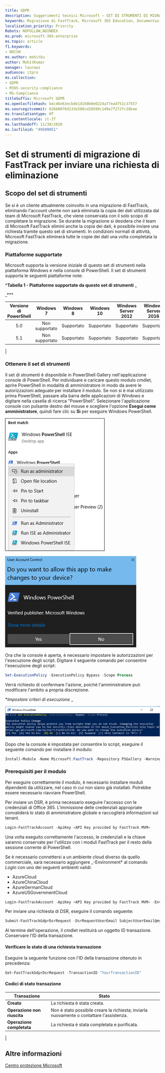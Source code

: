 ```yaml
---
title: GDPR
description: Suggerimenti tecnici Microsoft — SET DI STRUMENTI DI MIGRAZIONE DI FASTTRACK PER INVIARE LE RICHIESTE DI ELIMINAZIONE
keywords: Migrazione di FastTrack, Microsoft 365 Education, Documentazione Microsoft 365, GDPR
localization_priority: Priority
Robots: NOFOLLOW,NOINDEX
ms.prod: microsoft-365-enterprise
ms.topic: article
f1.keywords:
- NOCSH
ms.author: mohitku
author: MohitKumar
manager: laurawi
audience: itpro
ms.collection:
- GDPR
- M365-security-compliance
- MS-Compliance
titleSuffix: Microsoft GDPR
ms.openlocfilehash: b4c46e63ecbde1d160b0e0224a77ead751c37557
ms.sourcegitcommit: 626b0076d133e588cd28598c149a7f272fc18bae
ms.translationtype: HT
ms.contentlocale: it-IT
ms.lasthandoff: 11/30/2020
ms.locfileid: "49509051"
---
```

# <a name="fasttrack-migration-toolset-for-submitting-delete-request"></a>Set di strumenti di migrazione di FastTrack per inviare una richiesta di eliminazione

## <a name="toolset-purpose"></a>Scopo del set di strumenti

Se si è un cliente attualmente coinvolto in una migrazione di FastTrack, eliminando l'account utente non sarà eliminata la copia dei dati utilizzata dal team di Microsoft FastTrack, che viene conservata con il solo scopo di completare la migrazione. Se durante la migrazione si desidera che il team di Microsoft FastTrack elimini anche la copia dei dati, è possibile inviare una richiesta tramite questo set di strumenti. In condizioni normali di attività, Microsoft FastTrack eliminerà tutte le copie dei dati una volta completata la migrazione.

### <a name="supported-platforms"></a>Piattaforme supportate

Microsoft supporta la versione iniziale di questo set di strumenti nella piattaforma Windows e nella console di PowerShell. Il set di strumenti supporta le seguenti piattaforme note:

***Tabella 1 - Piattaforme supportate da questo set di strumenti** _

_***

|Versione di PowerShell|Windows 7|Windows 8|Windows 10|Windows Server 2012|Windows Server 2016|
|:---:|:---:|:---:|:---:|:---:|:---:|
|5.0|Non supportato|Supportato|Supportato|Supportato|Supportato|
|5.1|Non supportato|Supportato|Supportato|Supportato|Supportato|
|

### <a name="obtaining-the-toolset"></a>Ottenere il set di strumenti

Il set di strumenti è disponibile in PowerShell Gallery nell'applicazione console di PowerShell. Per individuare e caricare questo modulo cmdlet, aprire PowerShell in modalità di amministratore in modo da avere le autorizzazioni adeguate per installare il modulo. Se non si è mai utilizzato prima PowerShell, passare alla barra delle applicazioni di Windows e digitare nella casella di ricerca "PowerShell". Selezionare l'applicazione console con pulsante destro del mouse e scegliere l'opzione **Esegui come amministratore**, quindi fare clic su **Sì** per eseguire Windows PowerShell.

![PowerShell — Esegui come amministratore](../media/fasttrack-powershell_image.png)

![PowerShell — Consenti all'app di apportare modifiche](../media/fasttrack-run-powershell_image.png)

Ora che la console è aperta, è necessario impostare le autorizzazioni per l'esecuzione degli script. Digitare il seguente comando per consentire l'esecuzione degli script:

```powershell
Set-ExecutionPolicy -ExecutionPolicy Bypass -Scope Process
```

Verrà richiesto di confermare l'azione, poiché l'amministratore può modificare l'ambito a propria discrezione.

**_Impostare criteri di esecuzione_* _

![Impostare la modifica dei criteri di esecuzione in PowerShell](../media/powershell-set-execution-policy_image.png)

Dopo che la console è impostata per consentire lo script, eseguire il seguente comando per installare il modulo:

```powershell
Install-Module -Name Microsoft.FastTrack -Repository PSGallery -WarningAction SilentlyContinue -Force
```

### <a name="prerequisites-for-module"></a>Prerequisiti per il modulo

Per eseguire correttamente il modulo, è necessario installare moduli dipendenti da utilizzare, nel caso in cui non siano già installati. Potrebbe essere necessario riavviare PowerShell.

Per inviare un DSR, è prima necessario eseguire l'accesso con le credenziali di Office 365. L'immissione delle credenziali appropriate convaliderà lo stato di amministratore globale e raccoglierà informazioni sul tenant.

```powershell
Login-FastTrackAccount -ApiKey <API Key provided by FastTrack MVM>
```

Una volta eseguito correttamente l'accesso, le credenziali e la chiave saranno conservate per l'utilizzo con i moduli FastTrack per il resto della sessione corrente di PowerShell.

Se è necessario connettersi a un ambiente cloud diverso da quello commerciale, sarà necessario aggiungere _-Environment* al comando *Login* con uno dei seguenti ambienti validi:

- AzureCloud
- AzureChinaCloud
- AzureGermanCloud
- AzureUSGovernmentCloud

```powershell
Login-FastTrackAccount -ApiKey <API Key provided by FastTrack MVM> -Environment <cloud environment>
```

Per inviare una richiesta di DSR, eseguire il comando seguente:

```powershell
Submit-FastTrackGdprDsrRequest -DsrRequestUserEmail SubjectUserEmail@mycompany.com
```

Al termine dell'operazione, il cmdlet restituirà un oggetto ID transazione. Conservare l'ID della transazione.

#### <a name="checking-the-status-of-a-request-transaction"></a>Verificare lo stato di una richiesta transazione

Eseguire la seguente funzione con l'ID della transazione ottenuto in precedenza:

```powershell
Get-FastTrackGdprDsrRequest -TransactionID "YourTransactionID"
```

#### <a name="transaction-status-codes"></a>Codici di stato transazione

|Transazione|Stato|
|---|---|
|**Creato**|La richiesta è stata creata.|
|**Operazione non riuscita**|Non è stato possibile creare la richiesta; inviarla nuovamente o contattare l'assistenza.|
|**Operazione completata**|La richiesta è stata completata e purificata.|
|

<!-- original version: **Created**  Request has been created<br/>**Failed** Request failed to create, please resubmit, or contact support<br/>**Completed** Request has been completed and sanitized -->

## <a name="learn-more"></a>Altre informazioni

[Centro protezione Microsoft](https://www.microsoft.com/trust-center/privacy/gdpr-overview)
